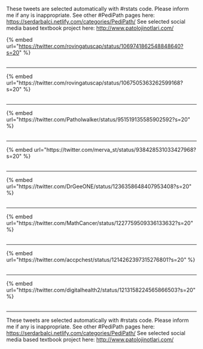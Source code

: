 

These tweets are selected automatically with #rstats code. Please inform me if any is inappropriate.
See other #PediPath pages here: https://serdarbalci.netlify.com/categories/PediPath/ 
See selected social media based textbook project here: http://www.patolojinotlari.com/

{% embed url="https://twitter.com/rovingatuscap/status/1069741862548848640?s=20" %}<br>
<br>
<hr>
{% embed url="https://twitter.com/rovingatuscap/status/1067505363262599168?s=20" %}<br>
<br>
<hr>
{% embed url="https://twitter.com/Patholwalker/status/951519135585902592?s=20" %}<br>
<br>
<hr>
{% embed url="https://twitter.com/merva_st/status/938428531033427968?s=20" %}<br>
<br>
<hr>
{% embed url="https://twitter.com/DrGeeONE/status/1236358648407953408?s=20" %}<br>
<br>
<hr>
{% embed url="https://twitter.com/MathCancer/status/1227759509336133632?s=20" %}<br>
<br>
<hr>
{% embed url="https://twitter.com/accpchest/status/1214262397315276801?s=20" %}<br>
<br>
<hr>
{% embed url="https://twitter.com/digitalhealth2/status/1213158224565866503?s=20" %}<br>
<br>
<hr>


These tweets are selected automatically with #rstats code. Please inform me if any is inappropriate.
See other #PediPath pages here: https://serdarbalci.netlify.com/categories/PediPath/ 
See selected social media based textbook project here: http://www.patolojinotlari.com/
